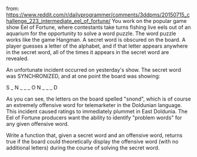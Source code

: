 from: https://www.reddit.com/r/dailyprogrammer/comments/3ddpms/20150715_challenge_223_intermediate_eel_of_fortune/
You work on the popular game show Eel of Fortune, where contestants take turns
fishing live eels out of an aquarium for the opportunity to solve a word puzzle.
The word puzzle works like the game Hangman. A secret word is obscured on the
board. A player guesses a letter of the alphabet, and if that letter appears
anywhere in the secret word, all of the times it appears in the secret word are
revealed.

An unfortunate incident occurred on yesterday's show. The secret word was
SYNCHRONIZED, and at one point the board was showing:

S _ N _ _ _ O N _ _ _ D

As you can see, the letters on the board spelled "snond", which is of course an
extremely offensive word for telemarketer in the Doldunian language. This
incident caused ratings to immediately plummet in East Doldunia. The Eel of
Fortune producers want the ability to identify "problem words" for any given
offensive word.

Write a function that, given a secret word and an offensive word, returns true
if the board could theoretically display the offensive word (with no additional
letters) during the course of solving the secret word.
